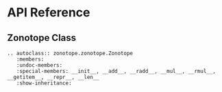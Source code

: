 # API Reference

## Zonotope Class

```{eval-rst}
.. autoclass:: zonotope.zonotope.Zonotope
   :members:
   :undoc-members:
   :special-members: __init__, __add__, __radd__, __mul__, __rmul__, __getitem__, __repr__, __len__
   :show-inheritance:
```
```